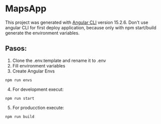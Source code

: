 # MapsApp

This project was generated with [Angular CLI](https://github.com/angular/angular-cli) version 15.2.6.
Don't use angular CLI for first deploy application, because only with npm start/build generate the environment variables.

## Pasos:
1. Clone the .env.template and rename it to .env
2. Fill environment variables
3. Create Angular Envs
```
npm run envs
```
4. For development execut:
```
npm run start
```
5. For producction execute:
```
npm run build
```
